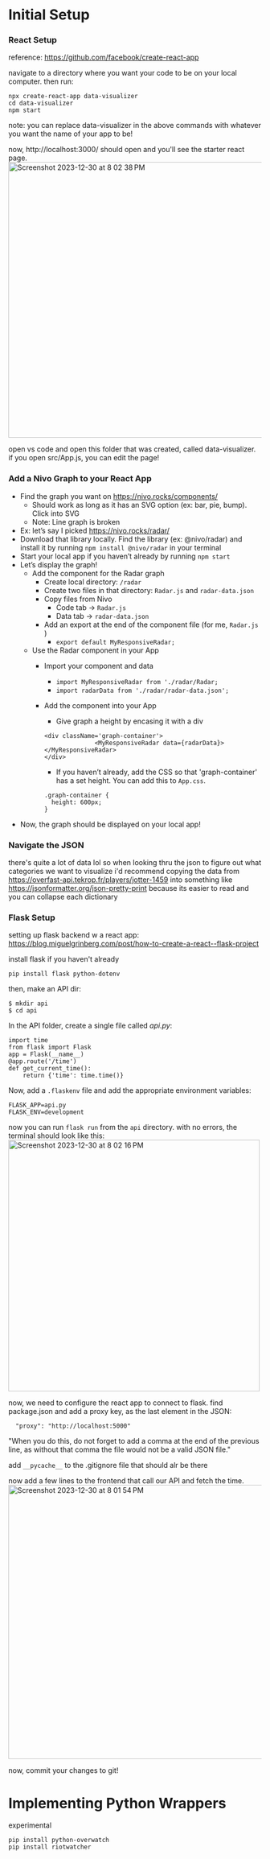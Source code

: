 

# Initial Setup 


### React Setup
reference: https://github.com/facebook/create-react-app

navigate to a directory where you want your code to be on your local computer. then run: 
```
npx create-react-app data-visualizer
cd data-visualizer
npm start
```
note: you can replace data-visualizer in the above commands with whatever you want the name of your app to be!

now, http://localhost:3000/ should open and you'll see the starter react page.
<img width="548" alt="Screenshot 2023-12-30 at 8 02 38 PM" src="https://github.com/lauraspberry/data-visualizer-cody/assets/51841883/94296a8f-4ea5-4e7c-86f1-03b824281791">


open vs code and open this folder that was created, called data-visualizer. if you open src/App.js, you can edit the page! 

### Add a Nivo Graph to your React App
- Find the graph you want on https://nivo.rocks/components/
  - Should work as long as it has an SVG option (ex: bar, pie, bump). Click into SVG
  - Note: Line graph is broken
- Ex: let’s say I picked https://nivo.rocks/radar/
- Download that library locally. Find the library (ex: @nivo/radar) and install it by running `npm install @nivo/radar` in your terminal
- Start your local app if you haven’t already by running `npm start`
- Let’s display the graph!
  - Add the component for the Radar graph
    - Create local directory: `/radar`
    - Create two files in that directory: `Radar.js` and `radar-data.json`
    - Copy files from Nivo
      - Code tab → `Radar.js`
      - Data tab → `radar-data.json`
    - Add an export at the end of the component file (for me, `Radar.js` )
      - `export default MyResponsiveRadar;`
  - Use the Radar component in your App
    - Import your component and data
      - `import MyResponsiveRadar from './radar/Radar;`
      - `import radarData from './radar/radar-data.json';`
    - Add the component into your App
      - <MyResponsiveRadar data={radarData}></MyResponsiveRadar>
    Give graph a height by encasing it with a div
      ```
      <div className='graph-container'>
                    <MyResponsiveRadar data={radarData}></MyResponsiveRadar>
      </div>
      ```
      
      - If you haven’t already, add the CSS so that 'graph-container' has a set height. You can add this to `App.css`. 
      ```
      .graph-container {
        height: 600px;
      }
      ```
- Now, the graph should be displayed on your local app! 

### Navigate the JSON 
there's quite a lot of data lol so when looking thru the json to figure out what categories we want to visualize i'd recommend copying the data from https://overfast-api.tekrop.fr/players/jotter-1459 into something like https://jsonformatter.org/json-pretty-print because its easier to read and you can collapse each dictionary


### Flask Setup  
setting up flask backend w a react app:
https://blog.miguelgrinberg.com/post/how-to-create-a-react--flask-project

install flask if you haven't already 
```
pip install flask python-dotenv
```

then, make an API dir: 
```
$ mkdir api
$ cd api
```

In the API folder, create a single file called _api.py_:
```
import time
from flask import Flask
app = Flask(__name__)
@app.route('/time')
def get_current_time():
    return {'time': time.time()}
```

Now, add a `.flaskenv` file and add the appropriate environment variables: 
```
FLASK_APP=api.py
FLASK_ENV=development
```

now you can run `flask run` from the `api` directory. with no errors, the terminal should look like this:
<img width="500" alt="Screenshot 2023-12-30 at 8 02 16 PM" src="https://github.com/lauraspberry/data-visualizer-cody/assets/51841883/c437c1f1-cb60-43a2-853d-a693822fdac0">


now, we need to configure the react app to connect to flask. find package.json and add a proxy key, as the last element in the JSON: 
```
  "proxy": "http://localhost:5000"
```
"When you do this, do not forget to add a comma at the end of the previous line, as without that comma the file would not be a valid JSON file."

add ```__pycache__``` to the .gitignore file that should alr be there

now add a few lines to the frontend that call our API and fetch the time. 
<img width="545" alt="Screenshot 2023-12-30 at 8 01 54 PM" src="https://github.com/lauraspberry/data-visualizer-cody/assets/51841883/f6a3b838-7a39-42b1-be59-dd9c1d87e2dc">


now, commit your changes to git! 



# Implementing Python Wrappers 

experimental

```
pip install python-overwatch
pip install riotwatcher
```
